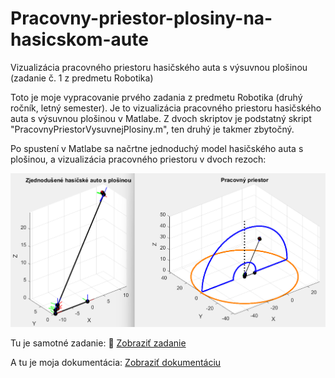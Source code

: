 # Pracovny-priestor-plosiny-na-hasicskom-aute
Vizualizácia pracovného priestoru hasičského auta s výsuvnou plošinou (zadanie č. 1 z predmetu Robotika)

Toto je moje vypracovanie prvého zadania z predmetu Robotika (druhý ročník, letný semester). Je to vizualizácia pracovného priestoru hasičského auta s výsuvnou plošinou v Matlabe. Z dvoch skriptov je podstatný skript "PracovnyPriestorVysuvnejPlosiny.m", ten druhý je takmer zbytočný.

Po spustení v Matlabe sa načrtne jednoduchý model hasičského auta s plošinou, a vizualizácia pracovného priestoru v dvoch rezoch:

![Vizualizácia pracovného priestoru](pracovnyPriestor.png)

Tu je samotné zadanie: 📄 [Zobraziť zadanie](RobZad1.pdf)

A tu je moja dokumentácia: [Zobraziť dokumentáciu](zad1_dokumentacia.pdf)

